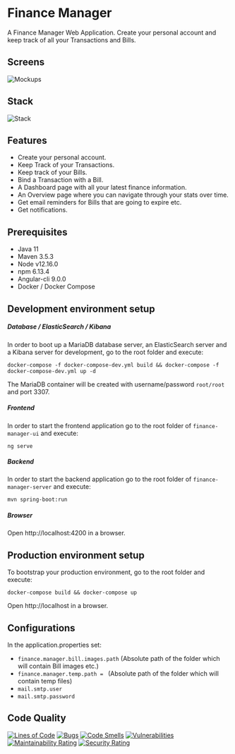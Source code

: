 # Finance Manager
A Finance Manager Web Application. Create your personal account and keep track of all your Transactions and Bills.

## Screens
![Mockups](https://user-images.githubusercontent.com/8016969/158068177-8a314c06-b583-4aee-964e-9bebceae211a.png)

## Stack
![Stack](https://user-images.githubusercontent.com/8016969/158072380-614c4c43-bb3e-4bf8-be0f-d6ddbefdb809.png)

## Features
- Create your personal account.
- Keep Track of your Transactions.
- Keep track of your Bills.
- Bind a Transaction with a Bill.
- A Dashboard page with all your latest finance information.
- An Overview page where you can navigate through your stats over time.
- Get email reminders for Bills that are going to expire etc.
- Get notifications.

## Prerequisites
- Java 11
- Maven 3.5.3
- Node v12.16.0
- npm 6.13.4
- Angular-cli 9.0.0
- Docker / Docker Compose

## Development environment setup

##### Database / ElasticSearch / Kibana
In order to boot up a MariaDB database server, an ElasticSearch server and a Kibana server for development, go to the root folder and execute:
```
docker-compose -f docker-compose-dev.yml build && docker-compose -f docker-compose-dev.yml up -d
```
The MariaDB container will be created with username/password `root/root` and port 3307.

##### Frontend
In order to start the frontend application go to the root folder of `finance-manager-ui` and execute:
```
ng serve
```

##### Backend
In order to start the backend application go to the root folder of `finance-manager-server` and execute:
```
mvn spring-boot:run
```

##### Browser
Open http://localhost:4200 in a browser.

## Production environment setup
To bootstrap your production environment, go to the root folder and execute:
```
docker-compose build && docker-compose up
```
Open http://localhost in a browser.

## Configurations
In the application.properties set:
- ```finance.manager.bill.images.path``` (Absolute path of the folder which will contain Bill images etc.)
- ```finance.manager.temp.path = ``` (Absolute path of the folder which will contain temp files)
- ```mail.smtp.user```
- ```mail.smtp.password```

## Code Quality
[![Lines of Code](https://sonarcloud.io/api/project_badges/measure?project=finance-manager&metric=ncloc)](https://sonarcloud.io/summary/new_code?id=finance-manager)
[![Bugs](https://sonarcloud.io/api/project_badges/measure?project=finance-manager&metric=bugs)](https://sonarcloud.io/summary/new_code?id=finance-manager)
[![Code Smells](https://sonarcloud.io/api/project_badges/measure?project=finance-manager&metric=code_smells)](https://sonarcloud.io/summary/new_code?id=finance-manager)
[![Vulnerabilities](https://sonarcloud.io/api/project_badges/measure?project=finance-manager&metric=vulnerabilities)](https://sonarcloud.io/summary/new_code?id=finance-manager)
[![Maintainability Rating](https://sonarcloud.io/api/project_badges/measure?project=finance-manager&metric=sqale_rating)](https://sonarcloud.io/summary/new_code?id=finance-manager)
[![Security Rating](https://sonarcloud.io/api/project_badges/measure?project=finance-manager&metric=security_rating)](https://sonarcloud.io/summary/new_code?id=finance-manager)
